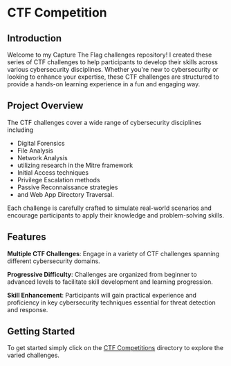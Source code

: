 # CTF Competition

## Introduction
Welcome to my Capture The Flag challenges repository! I created these series of CTF challenges to help participants to develop their skills across various cybersecurity disciplines. Whether you're new to cybersecurity or looking to enhance your expertise, these CTF challenges are structured to provide a hands-on learning experience in a fun and engaging way.

## Project Overview
The CTF challenges cover a wide range of cybersecurity disciplines including
- Digital Forensics
- File Analysis
- Network Analysis
- utilizing research in the Mitre framework
- Initial Access techniques
- Privilege Escalation methods
- Passive Reconnaissance strategies
- and Web App Directory Traversal. 

Each challenge is carefully crafted to simulate real-world scenarios and encourage participants to apply their knowledge and problem-solving skills.

## Features
__Multiple CTF Challenges__: Engage in a variety of CTF challenges spanning different cybersecurity domains.

__Progressive Difficulty__: Challenges are organized from beginner to advanced levels to facilitate skill development and learning progression.

__Skill Enhancement__: Participants will gain practical experience and proficiency in key cybersecurity techniques essential for threat detection and response.

## Getting Started
To get started simply click on the [CTF Competitions](https://github.com/Nicholas-Heitman/Portfolio/tree/main/CTF%20Competitions) directory to explore the varied challenges.
